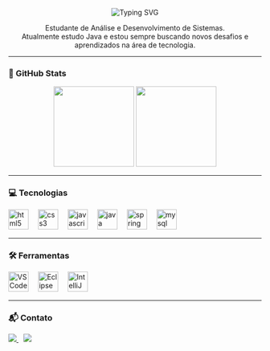 <p align="center">
  <img src="https://readme-typing-svg.herokuapp.com?color=FF00F6&size=24&center=true&vCenter=true&width=500&lines=Olá,+eu+sou+Witalo+Dias!" alt="Typing SVG" />
</p>

<p align="center">
  Estudante de Análise e Desenvolvimento de Sistemas. <br>
  Atualmente estudo Java e estou sempre buscando novos desafios e aprendizados na área de tecnologia.
</p>

---

### 🚀 GitHub Stats

<p align="center">
  <img height="160em" src="https://github-readme-stats.vercel.app/api?username=witaloxz&show_icons=true&count_private=true&hide=issues&theme=jolly&bg_color=000000&title_color=FF00F6&text_color=FFFFFF&icon_color=FF00F6" />
  <img height="160em" src="https://github-readme-stats.vercel.app/api/top-langs/?username=witaloxz&layout=compact&langs_count=6&hide=html,scss,less&theme=jolly&bg_color=000000&title_color=FF00F6&text_color=FFFFFF" />
</p>

---

### 💻 Tecnologias

<div align="left">

  <div style="display: inline-block; margin-right: 15px;">
    <img src="https://cdn.jsdelivr.net/gh/devicons/devicon/icons/html5/html5-original.svg" height="40" alt="html5 logo" />
  </div>

  <div style="display: inline-block; margin-right: 15px;">
    <img src="https://cdn.jsdelivr.net/gh/devicons/devicon/icons/css3/css3-original.svg" height="40" alt="css3 logo" />
  </div>

  <div style="display: inline-block; margin-right: 15px;">
    <img src="https://cdn.jsdelivr.net/gh/devicons/devicon/icons/javascript/javascript-original.svg" height="40" alt="javascript logo" />
  </div>

  <div style="display: inline-block; margin-right: 15px;">
    <img src="https://cdn.jsdelivr.net/gh/devicons/devicon/icons/java/java-original.svg" height="40" alt="java logo" />
  </div>

  <div style="display: inline-block; margin-right: 15px;">
    <img src="https://cdn.jsdelivr.net/gh/devicons/devicon/icons/spring/spring-original.svg" height="40" alt="spring logo" />
  </div>

  <div style="display: inline-block; margin-right: 15px;">
    <img src="https://cdn.jsdelivr.net/gh/devicons/devicon/icons/mysql/mysql-original.svg" height="40" alt="mysql logo" />
  </div>

</div>

---

### 🛠️ Ferramentas

<div align="left">

  <div style="display: inline-block; margin-right: 15px;">
    <img src="https://cdn.jsdelivr.net/gh/devicons/devicon/icons/vscode/vscode-original.svg" height="40" alt="VSCode" />
  </div>

  <div style="display: inline-block; margin-right: 15px;">
    <img src="https://skillicons.dev/icons?i=eclipse" height="40" alt="Eclipse" />
  </div>

  <div style="display: inline-block; margin-right: 15px;">
    <img src="https://cdn.jsdelivr.net/gh/devicons/devicon/icons/intellij/intellij-original.svg" height="40" alt="IntelliJ" />
  </div>

</div>

---

### 📬 Contato

<p align="left">
  <a href="mailto:witalodias1@gmail.com" style="margin-right: 10px;">
    <img src="https://img.shields.io/badge/Gmail-D14836?style=for-the-badge&logo=gmail&logoColor=white" />
  </a>

  <a href="https://www.linkedin.com/in/witalo-dias-775a59289" target="_blank" style="margin-right: 10px;">
    <img src="https://img.shields.io/badge/LinkedIn-0A66C2?style=for-the-badge&logo=linkedin&logoColor=white" />
  </a>
</p>
